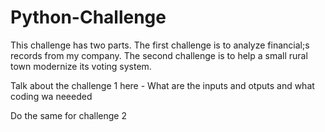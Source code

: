 # Python-Challenge

This challenge has two parts. The first challenge is to analyze financial;s records from my company. The second challenge is to help a small rural town modernize its voting system.

Talk about the challenge 1 here - What are the inputs and otputs and what coding wa neeeded

Do the same for challenge 2 

